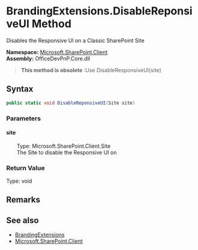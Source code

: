 # BrandingExtensions.DisableReponsiveUI Method  
 Disables the Responsive UI on a Classic SharePoint Site   

**Namespace:** [Microsoft.SharePoint.Client](Microsoft.SharePoint.Client.md)  
**Assembly:** OfficeDevPnP.Core.dll  

>**This method is obsolete**
>:Use DisableResponsiveUI(site)

## Syntax
```C#
public static void DisableReponsiveUI(Site site)
```
### Parameters
#### site  
&emsp;&emsp;Type: Microsoft.SharePoint.Client.Site  
&emsp;&emsp;The Site to disable the Responsive UI on  

  

### Return Value
Type: void  

## Remarks
  
## See also
- [BrandingExtensions](Microsoft.SharePoint.Client.BrandingExtensions.md) 
- [Microsoft.SharePoint.Client](Microsoft.SharePoint.Client.md) 
